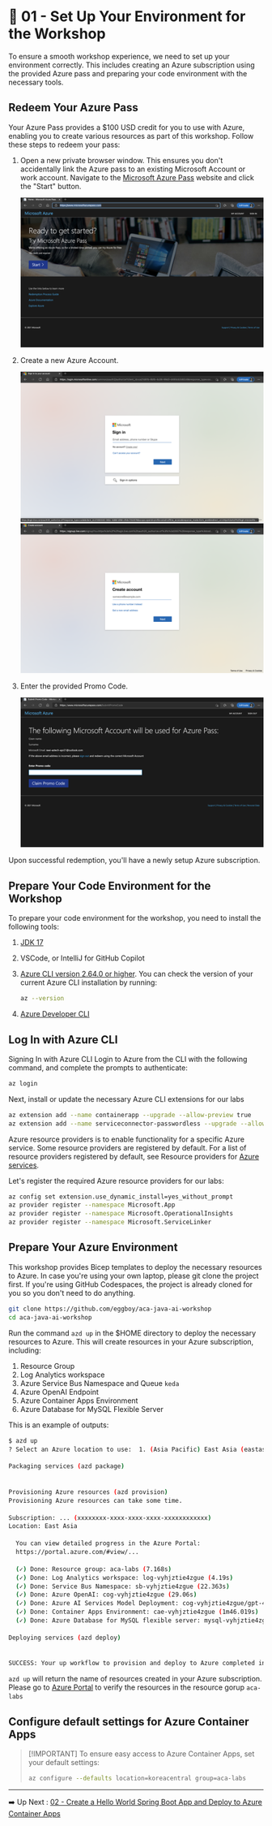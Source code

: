 # :rocket: 01 - Set Up Your Environment for the Workshop

To ensure a smooth workshop experience, we need to set up your environment correctly. This includes creating an Azure
subscription using the provided Azure pass and preparing your code environment with the necessary tools.

## Redeem Your Azure Pass

Your Azure Pass provides a $100 USD credit for you to use with Azure, enabling you to create various resources as part
of this workshop. Follow these steps to redeem your pass:

1. Open a new private browser window. This ensures you don't accidentally link the Azure pass to an existing Microsoft
   Account or work account. Navigate to the [Microsoft Azure Pass](https://www.microsoftazurepass.com/) website and
   click the "Start" button.

   ![Azure Pass](images/image01.png "Azure Pass")

2. Create a new Azure Account.

   ![Azure Pass](images/image02.png "Azure Pass")
   ![Azure Pass](images/image03.png "Azure Pass")

3. Enter the provided Promo Code.

   ![Azure Pass](images/image04.png "Azure Pass")

Upon successful redemption, you'll have a newly setup Azure subscription.

## Prepare Your Code Environment for the Workshop

To prepare your code environment for the workshop, you need to install the following tools:

1. [JDK 17](https://docs.microsoft.com/java/openjdk/download?WT.mc_id=azurespringcloud-github-judubois#openjdk-17)
2. VSCode, or IntelliJ for GitHub Copilot
3. [Azure CLI version 2.64.0 or higher](https://docs.microsoft.com/cli/azure/install-azure-cli?view=azure-cli-latest).
   You can check the version of your current Azure CLI installation by running:

    ```bash
    az --version
    ```

4. [Azure Developer CLI](https://learn.microsoft.com/en-us/azure/developer/azure-developer-cli/install-azd?tabs=winget-windows%2Cbrew-mac%2Cscript-linux&pivots=os-windows)

## Log In with Azure CLI

Signing In with Azure CLI Login to Azure from the CLI with the following command, and complete the prompts to
authenticate:

```bash
az login
```

Next, install or update the necessary Azure CLI extensions for our labs

```bash
az extension add --name containerapp --upgrade --allow-preview true
az extension add --name serviceconnector-passwordless --upgrade --allow-preview true
```

Azure resource providers is to enable functionality for a specific Azure service. Some resource providers are
registered by default. For a list of resource providers registered by default, see Resource providers
for [Azure services](https://learn.microsoft.com/en-us/azure/azure-resource-manager/management/azure-services-resource-providers).

Let's register the required Azure resource providers for our labs:

```bash
az config set extension.use_dynamic_install=yes_without_prompt
az provider register --namespace Microsoft.App
az provider register --namespace Microsoft.OperationalInsights
az provider register --namespace Microsoft.ServiceLinker
```

## Prepare Your Azure Environment

This workshop provides Bicep templates to deploy the necessary resources to Azure. In case you're using your own laptop,
please git clone the project first. If you're using GitHub Codespaces, the project is already cloned for you so you
don't need to do anything.

```bash
git clone https://github.com/eggboy/aca-java-ai-workshop
cd aca-java-ai-workshop
```

Run the command `azd up` in the $HOME directory to deploy the necessary resources to Azure. This will create resources in your Azure subscription, including:

1. Resource Group
2. Log Analytics workspace
3. Azure Service Bus Namespace and Queue `keda`
4. Azure OpenAI Endpoint
5. Azure Container Apps Environment
6. Azure Database for MySQL Flexible Server

This is an example of outputs:

```bash
$ azd up
? Select an Azure location to use:  1. (Asia Pacific) East Asia (eastasia)

Packaging services (azd package)


Provisioning Azure resources (azd provision)
Provisioning Azure resources can take some time.

Subscription: ... (xxxxxxxx-xxxx-xxxx-xxxx-xxxxxxxxxxxx)
Location: East Asia

  You can view detailed progress in the Azure Portal:
  https://portal.azure.com/#view/...

  (✓) Done: Resource group: aca-labs (7.168s)
  (✓) Done: Log Analytics workspace: log-vyhjztie4zgue (4.19s)
  (✓) Done: Service Bus Namespace: sb-vyhjztie4zgue (22.363s)
  (✓) Done: Azure OpenAI: cog-vyhjztie4zgue (29.06s)
  (✓) Done: Azure AI Services Model Deployment: cog-vyhjztie4zgue/gpt-4o (30.675s)
  (✓) Done: Container Apps Environment: cae-vyhjztie4zgue (1m46.019s)
  (✓) Done: Azure Database for MySQL flexible server: mysql-vyhjztie4zgue (7m14.054s)

Deploying services (azd deploy)


SUCCESS: Your up workflow to provision and deploy to Azure completed in 8 minutes 3 seconds.
```

`azd up` will return the name of resources created in your Azure subscription. Please go
to [Azure Portal](https://portal.azure.com) to verify the resources in the resource gorup `aca-labs`

## Configure default settings for Azure Container Apps

> [!IMPORTANT] To ensure easy access to Azure Container Apps, set your default settings:
> ```bash
> az configure --defaults location=koreacentral group=aca-labs
> ```

---

➡️
Up
Next : [02 - Create a Hello World Spring Boot App and Deploy to Azure Container Apps](../02-deploy-helloworld/README.md)
